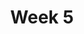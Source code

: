 ---
title: Week 5
days:
  - date: 2019-09-23
    events:
      "**Lab**{: .label } Lab 5":
  - date: 2019-09-24
    events:
      "[Visualization II](#)":
        "[Ch. 6](https://www.textbook.ds100.org/ch/06/viz_intro.html)"
  - date: 2019-09-25
    events:
      "**Discussion**{: .label } Discussion 5":
  - date: 2019-09-26
    events:
      "[EDA, EDA with Text](#)":
        "[Ch. 4](https://www.textbook.ds100.org/ch/04/eda_intro.html), [Ch. 5.3-5.7](https://www.textbook.ds100.org/ch/05/cleaning_structure.html), [Ch. 8](https://www.textbook.ds100.org/ch/08/text_intro.html)"
---